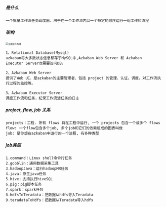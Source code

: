 ##### 是什么

```
一个批量工作流任务调度器。用于在一个工作流内以一个特定的顺序运行一组工作和流程
```

##### 架构

<img src="/home/glfadd/Desktop/learn/bigdata/azkaban_learn/image/关键组件构成.png" alt="关键组件构成" style="zoom:50%;" />





```
1、Relational Database(Mysql)
azkaban将大多数状态信息都存于MySQL中,Azkaban Web Server 和 Azkaban Executor Server也需要访问DB。

2、Azkaban Web Server
提供了Web UI，是azkaban的主要管理者，包括 project 的管理，认证，调度，对工作流执行过程的监控等。

3、Azkaban Executor Server
调度工作流和任务，纪录工作流活任务的日志
```

##### project, flow, job 关系

```
projects：工程. 所有 flows 将在工程中运行, 一个 projects 包含一个或多个 flows
flow: 一个flow包含多个job, 多个job和它们的依赖组成的图表叫做
job: 是你想在azkaban中运行的一个进程, 有多种类型
```

##### job类型

```
1.command：Linux shell命令行任务
2.gobblin：通用数据采集工具
3.hadoopJava：运行hadoopMR任务
4.java：原生java任务
5.hive：支持执行hiveSQL
6.pig：pig脚本任务
7.spark：spark任务
8.hdfsToTeradata：把数据从hdfs导入Teradata
9.teradataToHdfs：把数据从Teradata导入hdfs
```

